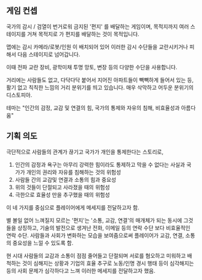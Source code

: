 ## 게임 컨셉
국가의 감시 / 검열이 번거로워 금지된 '편지' 를 배달하는 게임이며, 목적지까지 여러 스테이지를 거쳐 목적지로 가 편지를 배달하는 것이 목적입니다.

맵에는 감시 카메라/로봇/인원 이 배치되어 있어 이러한 감시 수단들을 교란시키거나 피해서 다음 스테이지로 넘어갑니다.

이때 전파 교란 장비, 광학미채 투명 망토, 변장 등의 다양한 수단을 사용합니다.

거리에는 사람들도 없고, 다닥다닥 붙어서 지어진 아파트들이 빽빽하게 들어서 있는 등,
활기 없고 칙칙한 느낌의 거리 분위기를 띄고 있습니다.
매우 삭막하고 어두운 분위기의 디스토피아.

테마는 "인간의 감정, 교감 및 연결의 힘, 국가의 통제와 자유의 침해, 비효율성과 아름다움"


## 기획 의도
극단적으로 사람들의 관계가 끊기고 국가가 개인을 통제한다는 스토리로,

1. 인간의 감정과 욕구는 아무리 강력한 힘이라도 통제하고 막을 수 없다는 사실과 국가가 개인의 권리와 자유를 침해하는 것의 위험성
2. 사람들 간의 교감및 연결과 소통의 힘과 중요성
3. 위의 것들이 단절되고 사라졌을 때의 위험성
4. 극한으로 효율성 만을 추구했을 때의 위험성

이 네 가지를 중심으로 플레이어에게 메세지를 전달하고자 함.

별 볼일 없어 느껴질지 모르는 '편지'는 '소통, 교감, 연결'의 매개체가 되는 동시에 그것들을 상징하고, 기술의 발전으로 생겨난 전화, 이메일 등의 연락 수단 보다 비효율적인 연락 수단.
사람들과 사회가 변화하는 모습을 보여줌으로써 플레이어가 교감, 연결, 소통의 중요성을 느낄 수 있도록 함.

현 시대 사람들의 교감과 소통이 점점 줄어들고 단절되며 서로를 혐오하고 미워하고 배척하는 것이 심해지는 상황과 기업의 효율 추구로 노동/인명 경시 행태 등이 심각해지는 등의 사회 문제가 심각하다고 느껴 이러한 메세지를 전달하고자 했음.
